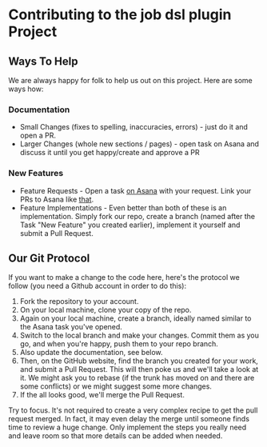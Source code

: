 # Contributing to the job dsl plugin Project

## Ways To Help
We are always happy for folk to help us out on this project.  Here are some ways how:

### Documentation

* Small Changes (fixes to spelling, inaccuracies, errors) - just do it and open a PR.
* Larger Changes (whole new sections / pages) - open task on Asana and discuss it until you get happy/create and approve a PR
    
### New Features
* Feature Requests - Open a task [on Asana](https://app.asana.com/0/26205423318124/26205423318109) with your request. Link your PRs to Asana like [that](https://asana.com/apps/github).
* Feature Implementations - Even better than both of these is an implementation.  Simply fork our repo, create a branch (named after the Task "New Feature" you created earlier), implement it yourself and submit a Pull Request.
    
## Our Git Protocol

If you want to make a change to the code here, here's the protocol we follow (you need a Github account in order to do this):

1. Fork the repository to your account.
2. On your local machine, clone your copy of the repo.
3. Again on your local machine, create a branch, ideally named similar to the Asana task you've opened.
4. Switch to the local branch and make your changes. Commit them as you go, and when you're happy, push them to your repo branch.
5. Also update the documentation, see below.
6. Then, on the GitHub website, find the branch you created for your work, and submit a Pull Request. This will then poke us and we'll take a look at it. We might ask you to rebase (if the trunk has moved on and there are some conflicts) or we might suggest some more changes.
7. If the all looks good, we'll merge the Pull Request.

Try to focus. It's not required to create a very complex recipe to get the pull request merged. In fact, it may
even delay the merge until someone finds time to review a huge change. Only implement the steps you really need and
leave room so that more details can be added when needed.
